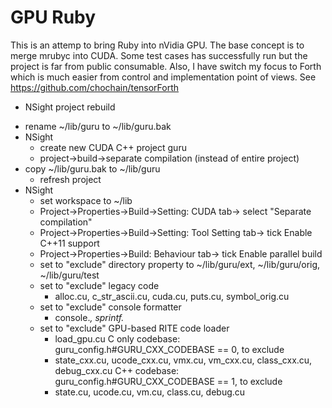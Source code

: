 # GPU Ruby
This is an attemp to bring Ruby into nVidia GPU. The base concept is to merge mrubyc into CUDA. Some test cases has successfully run but the project is far from public consumable. Also, I have switch my focus to Forth which is much easier from control and implementation point of views. See https://github.com/chochain/tensorForth

* NSight project rebuild
+ rename ~/lib/guru to ~/lib/guru.bak
+ NSight
  + create new CUDA C++ project guru
  + project->build->separate compilation (instead of entire project)
+ copy ~/lib/guru.bak to ~/lib/guru
  + refresh project
+ NSight
  + set workspace to ~/lib
  + Project->Properties->Build->Setting: CUDA tab-> select "Separate compilation"
  + Project->Properties->Build->Setting: Tool Setting tab-> tick Enable C++11 support
  + Project->Properties->Build: Behaviour tab-> tick Enable parallel build
  + set to "exclude" directory property to ~/lib/guru/ext, ~/lib/guru/orig, ~/lib/guru/test
  + set to "exclude" legacy code
    - alloc.cu, c_str_ascii.cu, cuda.cu, puts.cu, symbol_orig.cu
  + set to "exclude" console formatter
    - console.*, sprintf.*
  + set to "exclude" GPU-based RITE code loader
    - load_gpu.cu
  C only codebase: guru_config.h#GURU_CXX_CODEBASE == 0, to exclude 
    - state_cxx.cu, ucode_cxx.cu, vmx.cu, vm_cxx.cu, class_cxx.cu, debug_cxx.cu
  C++ codebase:    guru_config.h#GURU_CXX_CODEBASE == 1, to exclude
    - state.cu, ucode.cu, vm.cu, class.cu, debug.cu

